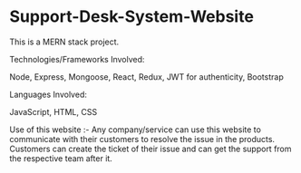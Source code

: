 # Support-Desk-System-Website
This is a MERN stack project. 

Technologies/Frameworks Involved:

Node,
Express,
Mongoose,
React,
Redux,
JWT for authenticity,
Bootstrap

Languages Involved:

JavaScript,
HTML,
CSS

Use of this website :- Any company/service can use this website to communicate with their customers to resolve the issue in the products. Customers can create the ticket
of their issue and can get the support from the respective team after it.



